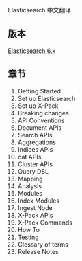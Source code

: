 Elasticsearch 中文翻译


## 版本

[Elasticsearch 6.x](https://www.elastic.co/guide/en/elasticsearch/reference/current/index.html)

## 章节

1. Getting Started
2. Set up Elasticsearch
3. Set up X-Pack
4. Breaking changes
5. API Conventions
6. Document APIs
7. Search APIs
8. Aggregations
9. Indices APIs
10. cat APIs
11. Cluster APIs
12. Query DSL
13. Mapping
14. Analysis
15. Modules
16. Index Modules
17. Ingest Node
18. X-Pack APIs
19. X-Pack Commands
20. How To
21. Testing
22. Glossary of terms
23. Release Notes

